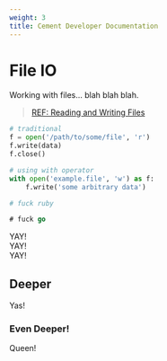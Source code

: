 ```yaml
---
weight: 3
title: Cement Developer Documentation
---
```


# File IO

Working with files... blah blah blah.

> [REF: Reading and Writing Files](https://docs.python.org/2/tutorial/inputoutput.html#reading-and-writing-files)

```python
# traditional
f = open('/path/to/some/file', 'r')
f.write(data)
f.close()

# using with operator
with open('example.file', 'w') as f:
    f.write('some arbitrary data')
```

```ruby
# fuck ruby
```

```go
# fuck go
```

<aside class="notice">
YAY!
</aside>

<aside class="warning">
YAY!
</aside>

<aside class="success">
YAY!
</aside>

## Deeper

Yas!

### Even Deeper!

Queen!
